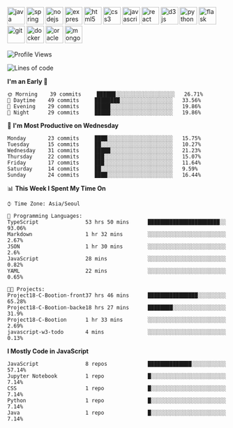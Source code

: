 <p align="left">
    <img src="https://devicons.github.io/devicon/devicon.git/icons/java/java-original-wordmark.svg" alt="java" width="40" height="40"/>
    <img src="https://www.vectorlogo.zone/logos/springio/springio-icon.svg" alt="spring" width="40" height="40"/>
    <img src="https://devicons.github.io/devicon/devicon.git/icons/nodejs/nodejs-original-wordmark.svg" alt="nodejs" width="40" height="40"/>
    <img src="https://devicons.github.io/devicon/devicon.git/icons/express/express-original-wordmark.svg" alt="express" width="40" height="40"/>
    <img src="https://devicons.github.io/devicon/devicon.git/icons/html5/html5-original-wordmark.svg" alt="html5" width="40" height="40"/>
    <img src="https://devicons.github.io/devicon/devicon.git/icons/css3/css3-original-wordmark.svg" alt="css3" width="40" height="40"/>
    <img src="https://devicons.github.io/devicon/devicon.git/icons/javascript/javascript-original.svg" alt="javascript" width="40" height="40"/>
    <img src="https://devicons.github.io/devicon/devicon.git/icons/react/react-original-wordmark.svg" alt="react" width="40" height="40"/>
    <img src="https://devicons.github.io/devicon/devicon.git/icons/d3js/d3js-original.svg" alt="d3js" width="40" height="40"/>
    <img src="https://devicons.github.io/devicon/devicon.git/icons/python/python-original.svg" alt="python" width="40" height="40"/>
    <img src="https://www.vectorlogo.zone/logos/pocoo_flask/pocoo_flask-icon.svg" alt="flask" width="40" height="40"/>
    <img src="https://www.vectorlogo.zone/logos/git-scm/git-scm-icon.svg" alt="git" width="40" height="40"/>
    <img src="https://devicons.github.io/devicon/devicon.git/icons/docker/docker-original-wordmark.svg" alt="docker" width="40" height="40"/>
    <img src="https://devicons.github.io/devicon/devicon.git/icons/oracle/oracle-original.svg" alt="oracle" width="40" height="40"/>
    <img src="https://devicons.github.io/devicon/devicon.git/icons/mongodb/mongodb-original-wordmark.svg" alt="mongodb" width="40" height="40"/>
</p>

<!--START_SECTION:waka-->
![Profile Views](http://img.shields.io/badge/Profile%20Views-0-blue)

![Lines of code](https://img.shields.io/badge/From%20Hello%20World%20I%27ve%20Written-790491%20lines%20of%20code-blue)

**I'm an Early 🐤** 

```text
🌞 Morning    39 commits     ██████░░░░░░░░░░░░░░░░░░░   26.71% 
🌆 Daytime    49 commits     ████████░░░░░░░░░░░░░░░░░   33.56% 
🌃 Evening    29 commits     █████░░░░░░░░░░░░░░░░░░░░   19.86% 
🌙 Night      29 commits     █████░░░░░░░░░░░░░░░░░░░░   19.86%

```
📅 **I'm Most Productive on Wednesday** 

```text
Monday       23 commits     ████░░░░░░░░░░░░░░░░░░░░░   15.75% 
Tuesday      15 commits     ██░░░░░░░░░░░░░░░░░░░░░░░   10.27% 
Wednesday    31 commits     █████░░░░░░░░░░░░░░░░░░░░   21.23% 
Thursday     22 commits     ███░░░░░░░░░░░░░░░░░░░░░░   15.07% 
Friday       17 commits     ███░░░░░░░░░░░░░░░░░░░░░░   11.64% 
Saturday     14 commits     ██░░░░░░░░░░░░░░░░░░░░░░░   9.59% 
Sunday       24 commits     ████░░░░░░░░░░░░░░░░░░░░░   16.44%

```


📊 **This Week I Spent My Time On** 

```text
⌚︎ Time Zone: Asia/Seoul

💬 Programming Languages: 
TypeScript               53 hrs 50 mins      ███████████████████████░░   93.06% 
Markdown                 1 hr 32 mins        ░░░░░░░░░░░░░░░░░░░░░░░░░   2.67% 
JSON                     1 hr 30 mins        ░░░░░░░░░░░░░░░░░░░░░░░░░   2.6% 
JavaScript               28 mins             ░░░░░░░░░░░░░░░░░░░░░░░░░   0.82% 
YAML                     22 mins             ░░░░░░░░░░░░░░░░░░░░░░░░░   0.65%

🐱‍💻 Projects: 
Project18-C-Bootion-front37 hrs 46 mins      ████████████████░░░░░░░░░   65.28% 
Project18-C-Bootion-backe18 hrs 27 mins      ████████░░░░░░░░░░░░░░░░░   31.9% 
Project18-C-Bootion      1 hr 33 mins        ░░░░░░░░░░░░░░░░░░░░░░░░░   2.69% 
javascript-w3-todo       4 mins              ░░░░░░░░░░░░░░░░░░░░░░░░░   0.13%

```

**I Mostly Code in JavaScript** 

```text
JavaScript               8 repos             ██████████████░░░░░░░░░░░   57.14% 
Jupyter Notebook         1 repo              █░░░░░░░░░░░░░░░░░░░░░░░░   7.14% 
CSS                      1 repo              █░░░░░░░░░░░░░░░░░░░░░░░░   7.14% 
Python                   1 repo              █░░░░░░░░░░░░░░░░░░░░░░░░   7.14% 
Java                     1 repo              █░░░░░░░░░░░░░░░░░░░░░░░░   7.14%

```



<!--END_SECTION:waka-->
